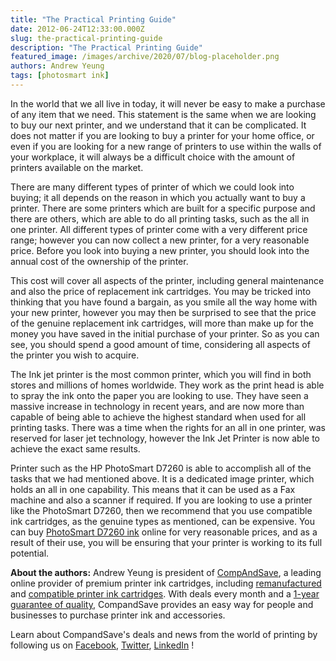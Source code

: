 ```yaml
---
title: "The Practical Printing Guide"
date: 2012-06-24T12:33:00.000Z
slug: the-practical-printing-guide
description: "The Practical Printing Guide"
featured_image: /images/archive/2020/07/blog-placeholder.png
authors: Andrew Yeung
tags: [photosmart ink]
---
```


In the world that we all live in today, it will never be easy to make a purchase of any item that we need. This statement is the same when we are looking to buy our next printer, and we understand that it can be complicated. It does not matter if you are looking to buy a printer for your home office, or even if you are looking for a new range of printers to use within the walls of your workplace, it will always be a difficult choice with the amount of printers available on the market.

There are many different types of printer of which we could look into buying; it all depends on the reason in which you actually want to buy a printer. There are some printers which are built for a specific purpose and there are others, which are able to do all printing tasks, such as the all in one printer. All different types of printer come with a very different price range; however you can now collect a new printer, for a very reasonable price. Before you look into buying a new printer, you should look into the annual cost of the ownership of the printer.

This cost will cover all aspects of the printer, including general maintenance and also the price of replacement ink cartridges. You may be tricked into thinking that you have found a bargain, as you smile all the way home with your new printer, however you may then be surprised to see that the price of the genuine replacement ink cartridges, will more than make up for the money you have saved in the initial purchase of your printer. So as you can see, you should spend a good amount of time, considering all aspects of the printer you wish to acquire. 

The Ink jet printer is the most common printer, which you will find in both stores and millions of homes worldwide. They work as the print head is able to spray the ink onto the paper you are looking to use. They have seen a massive increase in technology in recent years, and are now more than capable of being able to achieve the highest standard when used for all printing tasks. There was a time when the rights for an all in one printer, was reserved for laser jet technology, however the Ink Jet Printer is now able to achieve the exact same results.

Printer such as the HP PhotoSmart D7260 is able to accomplish all of the tasks that we had mentioned above. It is a dedicated image printer, which holds an all in one capability. This means that it can be used as a Fax machine and also a scanner if required. If you are looking to use a printer like the PhotoSmart D7260, then we recommend that you use compatible ink cartridges, as the genuine types as mentioned, can be expensive. You can buy [PhotoSmart D7260 ink](https://www.compandsave.com/hp/photosmart/d7260-ink-cartridges) online for very reasonable prices, and as a result of their use, you will be ensuring that your printer is working to its full potential.

  
**About the authors:** Andrew Yeung is president of [CompAndSave](https://www.compandsave.com/), a leading online provider of premium printer ink cartridges, including [remanufactured](https://www.compandsave.com/help) and [compatible printer ink cartridges](https://www.compandsave.com/help). With deals every month and a [1-year guarantee of quality](https://www.compandsave.com/help), CompandSave provides an easy way for people and businesses to purchase printer ink and accessories.

Learn about CompandSave's deals and news from the world of printing by following us on [Facebook](https://www.facebook.com/compandsave.ink), [Twitter](https://twitter.com/compandsave), [LinkedIn](https://www.linkedin.com) !